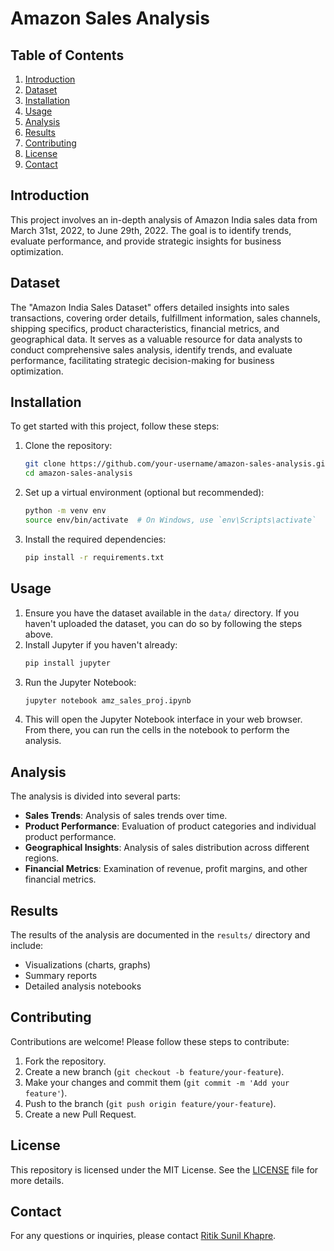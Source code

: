 # Amazon Sales Analysis

## Table of Contents
1. [Introduction](#introduction)
2. [Dataset](#dataset)
3. [Installation](#installation)
4. [Usage](#usage)
5. [Analysis](#analysis)
6. [Results](#results)
7. [Contributing](#contributing)
8. [License](#license)
9. [Contact](#contact)

## Introduction
This project involves an in-depth analysis of Amazon India sales data from March 31st, 2022, to June 29th, 2022. The goal is to identify trends, evaluate performance, and provide strategic insights for business optimization.

## Dataset
The "Amazon India Sales Dataset" offers detailed insights into sales transactions, covering order details, fulfillment information, sales channels, shipping specifics, product characteristics, financial metrics, and geographical data. It serves as a valuable resource for data analysts to conduct comprehensive sales analysis, identify trends, and evaluate performance, facilitating strategic decision-making for business optimization.

## Installation
To get started with this project, follow these steps:

1. Clone the repository:
    ```sh
    git clone https://github.com/your-username/amazon-sales-analysis.git
    cd amazon-sales-analysis
    ```

2. Set up a virtual environment (optional but recommended):
    ```sh
    python -m venv env
    source env/bin/activate  # On Windows, use `env\Scripts\activate`
    ```

3. Install the required dependencies:
    ```sh
    pip install -r requirements.txt
    ```

## Usage
1. Ensure you have the dataset available in the `data/` directory. If you haven't uploaded the dataset, you can do so by following the steps above.
2. Install Jupyter if you haven't already:
    ```sh
    pip install jupyter
    ```
3. Run the Jupyter Notebook:
    ```sh
    jupyter notebook amz_sales_proj.ipynb
    ```
4. This will open the Jupyter Notebook interface in your web browser. From there, you can run the cells in the notebook to perform the analysis.


## Analysis
The analysis is divided into several parts:

- **Sales Trends**: Analysis of sales trends over time.
- **Product Performance**: Evaluation of product categories and individual product performance.
- **Geographical Insights**: Analysis of sales distribution across different regions.
- **Financial Metrics**: Examination of revenue, profit margins, and other financial metrics.

## Results
The results of the analysis are documented in the `results/` directory and include:

- Visualizations (charts, graphs)
- Summary reports
- Detailed analysis notebooks

## Contributing
Contributions are welcome! Please follow these steps to contribute:

1. Fork the repository.
2. Create a new branch (`git checkout -b feature/your-feature`).
3. Make your changes and commit them (`git commit -m 'Add your feature'`).
4. Push to the branch (`git push origin feature/your-feature`).
5. Create a new Pull Request.

## License

This repository is licensed under the MIT License. See the [LICENSE](LICENSE) file for more details.

## Contact
For any questions or inquiries, please contact [Ritik Sunil Khapre](mailto:ritik.khapre5202.com).
